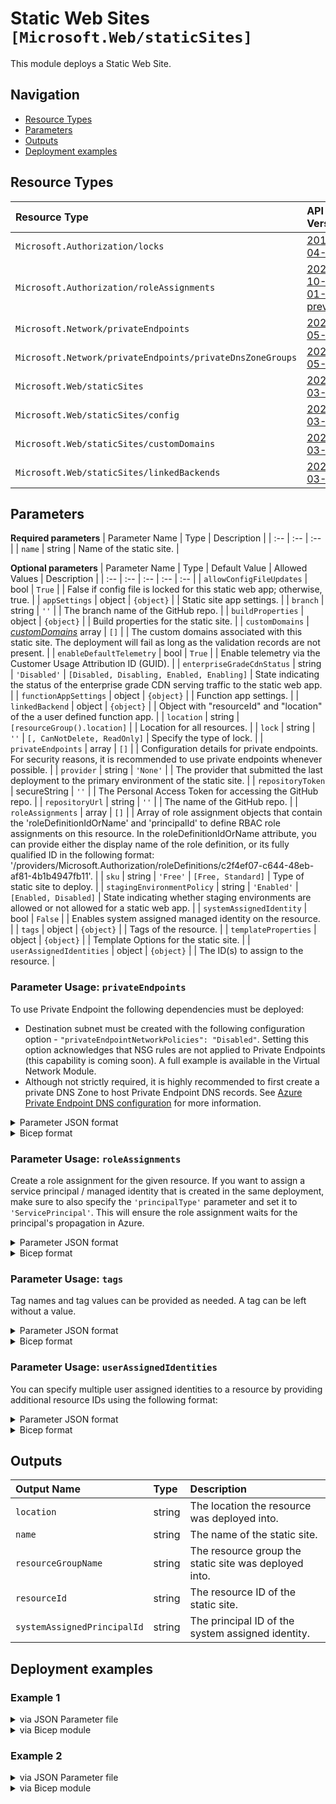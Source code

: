 # Static Web Sites `[Microsoft.Web/staticSites]`

This module deploys a Static Web Site.

## Navigation

- [Resource Types](#Resource-Types)
- [Parameters](#Parameters)
- [Outputs](#Outputs)
- [Deployment examples](#Deployment-examples)

## Resource Types

| Resource Type | API Version |
| :-- | :-- |
| `Microsoft.Authorization/locks` | [2017-04-01](https://docs.microsoft.com/en-us/azure/templates/Microsoft.Authorization/2017-04-01/locks) |
| `Microsoft.Authorization/roleAssignments` | [2020-10-01-preview](https://docs.microsoft.com/en-us/azure/templates/Microsoft.Authorization/2020-10-01-preview/roleAssignments) |
| `Microsoft.Network/privateEndpoints` | [2021-05-01](https://docs.microsoft.com/en-us/azure/templates/Microsoft.Network/2021-05-01/privateEndpoints) |
| `Microsoft.Network/privateEndpoints/privateDnsZoneGroups` | [2021-05-01](https://docs.microsoft.com/en-us/azure/templates/Microsoft.Network/2021-05-01/privateEndpoints/privateDnsZoneGroups) |
| `Microsoft.Web/staticSites` | [2021-03-01](https://docs.microsoft.com/en-us/azure/templates/Microsoft.Web/2021-03-01/staticSites) |
| `Microsoft.Web/staticSites/config` | [2022-03-01](https://docs.microsoft.com/en-us/azure/templates/Microsoft.Web/staticSites/config) |
| `Microsoft.Web/staticSites/customDomains` | [2022-03-01](https://docs.microsoft.com/en-us/azure/templates/Microsoft.Web/staticSites/customDomains) |
| `Microsoft.Web/staticSites/linkedBackends` | [2022-03-01](https://docs.microsoft.com/en-us/azure/templates/Microsoft.Web/staticSites) |

## Parameters

**Required parameters**
| Parameter Name | Type | Description |
| :-- | :-- | :-- |
| `name` | string | Name of the static site. |

**Optional parameters**
| Parameter Name | Type | Default Value | Allowed Values | Description |
| :-- | :-- | :-- | :-- | :-- |
| `allowConfigFileUpdates` | bool | `True` |  | False if config file is locked for this static web app; otherwise, true. |
| `appSettings` | object | `{object}` |  | Static site app settings. |
| `branch` | string | `''` |  | The branch name of the GitHub repo. |
| `buildProperties` | object | `{object}` |  | Build properties for the static site. |
| `customDomains` | _[customDomains](customDomains/readme.md)_ array | `[]` |  | The custom domains associated with this static site. The deployment will fail as long as the validation records are not present. |
| `enableDefaultTelemetry` | bool | `True` |  | Enable telemetry via the Customer Usage Attribution ID (GUID). |
| `enterpriseGradeCdnStatus` | string | `'Disabled'` | `[Disabled, Disabling, Enabled, Enabling]` | State indicating the status of the enterprise grade CDN serving traffic to the static web app. |
| `functionAppSettings` | object | `{object}` |  | Function app settings. |
| `linkedBackend` | object | `{object}` |  | Object with "resourceId" and "location" of the a user defined function app. |
| `location` | string | `[resourceGroup().location]` |  | Location for all resources. |
| `lock` | string | `''` | `[, CanNotDelete, ReadOnly]` | Specify the type of lock. |
| `privateEndpoints` | array | `[]` |  | Configuration details for private endpoints. For security reasons, it is recommended to use private endpoints whenever possible. |
| `provider` | string | `'None'` |  | The provider that submitted the last deployment to the primary environment of the static site. |
| `repositoryToken` | secureString | `''` |  | The Personal Access Token for accessing the GitHub repo. |
| `repositoryUrl` | string | `''` |  | The name of the GitHub repo. |
| `roleAssignments` | array | `[]` |  | Array of role assignment objects that contain the 'roleDefinitionIdOrName' and 'principalId' to define RBAC role assignments on this resource. In the roleDefinitionIdOrName attribute, you can provide either the display name of the role definition, or its fully qualified ID in the following format: '/providers/Microsoft.Authorization/roleDefinitions/c2f4ef07-c644-48eb-af81-4b1b4947fb11'. |
| `sku` | string | `'Free'` | `[Free, Standard]` | Type of static site to deploy. |
| `stagingEnvironmentPolicy` | string | `'Enabled'` | `[Enabled, Disabled]` | State indicating whether staging environments are allowed or not allowed for a static web app. |
| `systemAssignedIdentity` | bool | `False` |  | Enables system assigned managed identity on the resource. |
| `tags` | object | `{object}` |  | Tags of the resource. |
| `templateProperties` | object | `{object}` |  | Template Options for the static site. |
| `userAssignedIdentities` | object | `{object}` |  | The ID(s) to assign to the resource. |


### Parameter Usage: `privateEndpoints`

To use Private Endpoint the following dependencies must be deployed:

- Destination subnet must be created with the following configuration option - `"privateEndpointNetworkPolicies": "Disabled"`.  Setting this option acknowledges that NSG rules are not applied to Private Endpoints (this capability is coming soon). A full example is available in the Virtual Network Module.
- Although not strictly required, it is highly recommended to first create a private DNS Zone to host Private Endpoint DNS records. See [Azure Private Endpoint DNS configuration](https://docs.microsoft.com/en-us/azure/private-link/private-endpoint-dns) for more information.

<details>

<summary>Parameter JSON format</summary>

```json
"privateEndpoints": {
    "value": [
        // Example showing all available fields
        {
            "name": "sxx-az-pe", // Optional: Name will be automatically generated if one is not provided here
            "subnetResourceId": "/subscriptions/<<subscriptionId>>/resourceGroups/validation-rg/providers/Microsoft.Network/virtualNetworks/sxx-az-vnet-x-001/subnets/sxx-az-subnet-x-001",
            "service": "<<serviceName>>", // e.g. vault, registry, file, blob, queue, table etc.
            "privateDnsZoneResourceIds": [ // Optional: No DNS record will be created if a private DNS zone Resource ID is not specified
                "/subscriptions/<<subscriptionId>>/resourceGroups/validation-rg/providers/Microsoft.Network/privateDnsZones/privatelink.blob.core.windows.net"
            ],
            "customDnsConfigs": [ // Optional
                {
                    "fqdn": "customname.test.local",
                    "ipAddresses": [
                        "10.10.10.10"
                    ]
                }
            ]
        },
        // Example showing only mandatory fields
        {
            "subnetResourceId": "/subscriptions/<<subscriptionId>>/resourceGroups/validation-rg/providers/Microsoft.Network/virtualNetworks/sxx-az-vnet-x-001/subnets/sxx-az-subnet-x-001",
            "service": "<<serviceName>>" // e.g. vault, registry, file, blob, queue, table etc.
        }
    ]
}
```

</details>

<details>

<summary>Bicep format</summary>

```bicep
privateEndpoints:  [
    // Example showing all available fields
    {
        name: 'sxx-az-pe' // Optional: Name will be automatically generated if one is not provided here
        subnetResourceId: '/subscriptions/<<subscriptionId>>/resourceGroups/validation-rg/providers/Microsoft.Network/virtualNetworks/sxx-az-vnet-x-001/subnets/sxx-az-subnet-x-001'
        service: '<<serviceName>>' // e.g. vault registry file blob queue table etc.
        privateDnsZoneResourceIds: [ // Optional: No DNS record will be created if a private DNS zone Resource ID is not specified
            '/subscriptions/<<subscriptionId>>/resourceGroups/validation-rg/providers/Microsoft.Network/privateDnsZones/privatelink.blob.core.windows.net'
        ]
        // Optional
        customDnsConfigs: [
            {
                fqdn: 'customname.test.local'
                ipAddresses: [
                    '10.10.10.10'
                ]
            }
        ]
    }
    // Example showing only mandatory fields
    {
        subnetResourceId: '/subscriptions/<<subscriptionId>>/resourceGroups/validation-rg/providers/Microsoft.Network/virtualNetworks/sxx-az-vnet-x-001/subnets/sxx-az-subnet-x-001'
        service: '<<serviceName>>' // e.g. vault registry file blob queue table etc.
    }
]
```

</details>
<p>

### Parameter Usage: `roleAssignments`

Create a role assignment for the given resource. If you want to assign a service principal / managed identity that is created in the same deployment, make sure to also specify the `'principalType'` parameter and set it to `'ServicePrincipal'`. This will ensure the role assignment waits for the principal's propagation in Azure.

<details>

<summary>Parameter JSON format</summary>

```json
"roleAssignments": {
    "value": [
        {
            "roleDefinitionIdOrName": "Reader",
            "description": "Reader Role Assignment",
            "principalIds": [
                "12345678-1234-1234-1234-123456789012", // object 1
                "78945612-1234-1234-1234-123456789012" // object 2
            ]
        },
        {
            "roleDefinitionIdOrName": "/providers/Microsoft.Authorization/roleDefinitions/c2f4ef07-c644-48eb-af81-4b1b4947fb11",
            "principalIds": [
                "12345678-1234-1234-1234-123456789012" // object 1
            ],
            "principalType": "ServicePrincipal"
        }
    ]
}
```

</details>

<details>

<summary>Bicep format</summary>

```bicep
roleAssignments: [
    {
        roleDefinitionIdOrName: 'Reader'
        description: 'Reader Role Assignment'
        principalIds: [
            '12345678-1234-1234-1234-123456789012' // object 1
            '78945612-1234-1234-1234-123456789012' // object 2
        ]
    }
    {
        roleDefinitionIdOrName: '/providers/Microsoft.Authorization/roleDefinitions/c2f4ef07-c644-48eb-af81-4b1b4947fb11'
        principalIds: [
            '12345678-1234-1234-1234-123456789012' // object 1
        ]
        principalType: 'ServicePrincipal'
    }
]
```

</details>
<p>

### Parameter Usage: `tags`

Tag names and tag values can be provided as needed. A tag can be left without a value.

<details>

<summary>Parameter JSON format</summary>

```json
"tags": {
    "value": {
        "Environment": "Non-Prod",
        "Contact": "test.user@testcompany.com",
        "PurchaseOrder": "1234",
        "CostCenter": "7890",
        "ServiceName": "DeploymentValidation",
        "Role": "DeploymentValidation"
    }
}
```

</details>

<details>

<summary>Bicep format</summary>

```bicep
tags: {
    Environment: 'Non-Prod'
    Contact: 'test.user@testcompany.com'
    PurchaseOrder: '1234'
    CostCenter: '7890'
    ServiceName: 'DeploymentValidation'
    Role: 'DeploymentValidation'
}
```

</details>
<p>

### Parameter Usage: `userAssignedIdentities`

You can specify multiple user assigned identities to a resource by providing additional resource IDs using the following format:

<details>

<summary>Parameter JSON format</summary>

```json
"userAssignedIdentities": {
    "value": {
        "/subscriptions/12345678-1234-1234-1234-123456789012/resourcegroups/validation-rg/providers/Microsoft.ManagedIdentity/userAssignedIdentities/adp-sxx-az-msi-x-001": {},
        "/subscriptions/12345678-1234-1234-1234-123456789012/resourcegroups/validation-rg/providers/Microsoft.ManagedIdentity/userAssignedIdentities/adp-sxx-az-msi-x-002": {}
    }
}
```

</details>

<details>

<summary>Bicep format</summary>

```bicep
userAssignedIdentities: {
    '/subscriptions/12345678-1234-1234-1234-123456789012/resourcegroups/validation-rg/providers/Microsoft.ManagedIdentity/userAssignedIdentities/adp-sxx-az-msi-x-001': {}
    '/subscriptions/12345678-1234-1234-1234-123456789012/resourcegroups/validation-rg/providers/Microsoft.ManagedIdentity/userAssignedIdentities/adp-sxx-az-msi-x-002': {}
}
```

</details>
<p>

## Outputs

| Output Name | Type | Description |
| :-- | :-- | :-- |
| `location` | string | The location the resource was deployed into. |
| `name` | string | The name of the static site. |
| `resourceGroupName` | string | The resource group the static site was deployed into. |
| `resourceId` | string | The resource ID of the static site. |
| `systemAssignedPrincipalId` | string | The principal ID of the system assigned identity. |

## Deployment examples

<h3>Example 1</h3>

<details>

<summary>via JSON Parameter file</summary>

```json
{
  "$schema": "https://schema.management.azure.com/schemas/2019-04-01/deploymentParameters.json#",
  "contentVersion": "1.0.0.0",
  "parameters": {
    "name": {
      "value": "<<namePrefix>>-az-wss-min-001"
    }
  }
}
```

</details>

<details>

<summary>via Bicep module</summary>

```bicep
module staticSites './Microsoft.Web/staticSites/deploy.bicep' = {
  name: '${uniqueString(deployment().name)}-staticSites'
  params: {
    name: '<<namePrefix>>-az-wss-min-001'
  }
}
```

</details>
<p>

<h3>Example 2</h3>

<details>

<summary>via JSON Parameter file</summary>

```json
{
  "$schema": "https://schema.management.azure.com/schemas/2019-04-01/deploymentParameters.json#",
  "contentVersion": "1.0.0.0",
  "parameters": {
    "name": {
      "value": "<<namePrefix>>-az-wss-x-001"
    },
    "lock": {
      "value": "CanNotDelete"
    },
    "sku": {
      "value": "Standard"
    },
    "stagingEnvironmentPolicy": {
      "value": "Enabled"
    },
    "allowConfigFileUpdates": {
      "value": true
    },
    "enterpriseGradeCdnStatus": {
      "value": "Disabled"
    },
    "systemAssignedIdentity": {
      "value": true
    },
    "customDomains": {
      "value": [
        "<<namePrefix>>domain1.domain",
        "<<namePrefix>>domain2.domain.domain",
        "<<namePrefix>>domain3.domain.domain.domain"
      ]
    },
    "appSettings": {
      "value": {
        "foo": "bar",
        "setting": 1
      }
    },
    "functionAppSettings": {
      "value": {
        "foo": "bar",
        "setting": 1
      }
    },
    "userAssignedIdentities": {
      "value": {
        "/subscriptions/<<subscriptionId>>/resourcegroups/validation-rg/providers/Microsoft.ManagedIdentity/userAssignedIdentities/adp-<<namePrefix>>-az-msi-x-001": {}
      }
    },
    "roleAssignments": {
      "value": [
        {
          "roleDefinitionIdOrName": "Reader",
          "principalIds": [
            "<<deploymentSpId>>"
          ]
        }
      ]
    },
    "privateEndpoints": {
      "value": [
        {
          "subnetResourceId": "/subscriptions/<<subscriptionId>>/resourceGroups/validation-rg/providers/Microsoft.Network/virtualNetworks/adp-<<namePrefix>>-az-vnet-x-001/subnets/<<namePrefix>>-az-subnet-x-005-privateEndpoints",
          "service": "staticSites"
        }
      ]
    },
    "linkedBackend": {
      "value": {
        "resourceId": "/subscriptions/<<subscriptionId>>/resourceGroups/validation-rg/providers/Microsoft.Web/sites/<<namePrefix>>-az-fa-x-001"
      }
    }
  }
}
```

</details>

<details>

<summary>via Bicep module</summary>

```bicep
module staticSites './Microsoft.Web/staticSites/deploy.bicep' = {
  name: '${uniqueString(deployment().name)}-staticSites'
  params: {
    name: '<<namePrefix>>-az-wss-x-001'
    lock: 'CanNotDelete'
    sku: 'Standard'
    stagingEnvironmentPolicy: 'Enabled'
    allowConfigFileUpdates: true
    enterpriseGradeCdnStatus: 'Disabled'
    systemAssignedIdentity: true
    customDomains: [
      '<<namePrefix>>domain1.domain'
      '<<namePrefix>>domain2.domain.domain'
      '<<namePrefix>>domain3.domain.domain.domain'
    ]
    appSettings: {
      foo: 'bar'
      setting: 1
    }
    functionAppSettings: {
      foo: 'bar'
      setting: 1
    }
    userAssignedIdentities: {
      '/subscriptions/<<subscriptionId>>/resourcegroups/validation-rg/providers/Microsoft.ManagedIdentity/userAssignedIdentities/adp-<<namePrefix>>-az-msi-x-001': {}
    }
    roleAssignments: [
      {
        roleDefinitionIdOrName: 'Reader'
        principalIds: [
          '<<deploymentSpId>>'
        ]
      }
    ]
    privateEndpoints: [
      {
        subnetResourceId: '/subscriptions/<<subscriptionId>>/resourceGroups/validation-rg/providers/Microsoft.Network/virtualNetworks/adp-<<namePrefix>>-az-vnet-x-001/subnets/<<namePrefix>>-az-subnet-x-005-privateEndpoints'
        service: 'staticSites'
      }
    ]
    linkedBackend: {
      resourceId: '/subscriptions/<<subscriptionId>>/resourceGroups/validation-rg/providers/Microsoft.Web/sites/<<namePrefix>>-az-fa-x-001'
    }
  }
}
```

</details>
<p>
